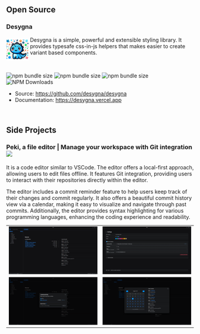 ## Open Source

### Desygna

<img src="img/desygna_icon.png" align="left" width="60px" style="margin-right: 4px; margin-top: 4px;"/>

Desygna is a simple, powerful and extensible styling library.
It provides typesafe css-in-js helpers that makes easier to create variant based components.

<br />

![npm bundle size](https://img.shields.io/npm/v/@desygna/desygna?color=cb3837&logo=npm&logoColor=cb3837&labelColor=f5c4c4) ![npm bundle size](https://img.shields.io/npm/l/@desygna/desygna?color=6f00ff&labelColor=dcc2fc) ![npm bundle size](https://img.shields.io/bundlephobia/min/@desygna/desygna?color=2962ff&labelColor=b1c5fc) ![NPM Downloads](https://img.shields.io/npm/d18m/@desygna/desygna?color=03a303&labelColor=c0fcc0)

- Source: https://github.com/desygna/desygna
- Documentation: https://desygna.vercel.app

<p>&nbsp;</p>

## Side Projects

### Peki, a file editor | Manage your workspace with Git integration <img src="https://img.shields.io/badge/WIP-2962ff" height="18px" />

It is a code editor similar to VSCode. The editor offers a local-first approach, allowing users to edit files offline. It features Git integration, providing users to interact with their repositories directly within the editor.

The editor includes a commit reminder feature to help users keep track of their changes and commit regularly. It also offers a beautiful commit history view via a calendar, making it easy to visualize and navigate through past commits. Additionally, the editor provides syntax highlighting for various programming languages, enhancing the coding experience and readability.

|                             |                             |
| :-------------------------: | :-------------------------: |
| ![alt text](img/peki_1.png) | ![alt text](img/peki_2.png) |
| ![alt text](img/peki_3.png) | ![alt text](img/peki_4.png) |
